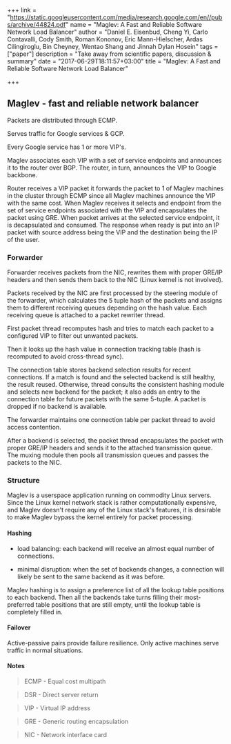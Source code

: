 +++
link = "https://static.googleusercontent.com/media/research.google.com/en//pubs/archive/44824.pdf"
name = "Maglev: A Fast and Reliable Software Network Load Balancer"
author = "Daniel E. Eisenbud, Cheng Yi, Carlo Contavalli, Cody Smith, Roman Kononov, Eric Mann-Hielscher, Ardas Cilingiroglu, Bin Cheyney, Wentao Shang and Jinnah Dylan Hosein"
tags = ["paper"]
description = "Take away from scientific papers, discussion & summary"
date = "2017-06-29T18:11:57+03:00"
title = "Maglev: A Fast and Reliable Software Network Load Balancer"

+++

## Maglev - fast and reliable network balancer

Packets are distributed through ECMP.

Serves traffic for Google services & GCP.

Every Google service has 1 or more VIP's.

Maglev associates each VIP with a set of service endpoints and announces it
to the router over BGP.
The router, in turn, announces the VIP to Google backbone.

Router receives a VIP packet it forwards the packet to 1 of Maglev machines in
the cluster through ECMP since all Maglev machines announce the VIP with the same cost.
When Maglev receives it selects and endpoint from the set of service endpoints associated
with the VIP and encapsulates the packet using GRE.
When packet arrives at the selected service endpoint, it is decapsulated
and consumed. The response when ready is put into an IP packet with source address
being the VIP and the destination being the IP of the user.

### Forwarder

Forwarder receives packets from the NIC, rewrites them with proper GRE/IP headers
and then sends them back to the NIC (Linux kernel is not involved).

Packets received by the NIC are first processed by the steering module
of the forwarder, which calculates the 5 tuple hash of the packets and
assigns them to different receiving queues depending on the hash value.
Each receiving queue is attached to a packet rewriter thread.

First packet thread recomputes hash and tries to match each packet to a configured VIP to filter
out unwanted packets.

Then it looks up the hash value in connection tracking table (hash is recomputed
to avoid cross-thread sync).

The connection table stores backend selection results for recent connections.
If a match is found and the selected backend is still healthy, the result
reused. Otherwise, thread consults the consistent hashing module and selects
new backend for the packet; it also adds an entry to the connection table for
future packets with the same 5-tuple.
A packet is dropped if no backend is available.

The forwarder maintains one connection table per packet thread to avoid
access contention.

After a backend is selected, the packet thread encapsulates the packet with
proper GRE/IP headers and sends it to the attached transmission queue.
The muxing module then pools all transmission queues and passes the
packets to the NIC.

### Structure

Maglev is a userspace application running on commodity Linux servers.
Since the Linux kernel network stack is rather computationally expensive,
and Maglev doesn't require any of the Linux stack's features, it is
desirable to make Maglev bypass the kernel entirely for packet processing.

#### Hashing

- load balancing: each backend will receive an almost equal number of connections.

- minimal disruption: when the set of backends changes,
  a connection will likely be sent to the same backend as it was before.

Maglev hashing is to assign a preference list of all the lookup table positions to each backend.
Then all the backends take turns filling their most-preferred table positions that are still empty,
until the lookup table is completely filled in.

#### Failover

Active-passive pairs provide failure resilience.
Only active machines serve traffic in normal situations.

#### Notes

> ECMP - Equal cost multipath

> DSR - Direct server return

> VIP - Virtual IP address

> GRE - Generic routing encapsulation

> NIC - Network interface card
